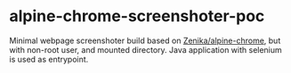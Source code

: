 # alpine-chrome-screenshoter-poc

Minimal webpage screenshoter build based on [Zenika/alpine-chrome](https://github.com/Zenika/alpine-chrome), but with non-root user, and mounted directory. Java application with selenium is used as entrypoint.
